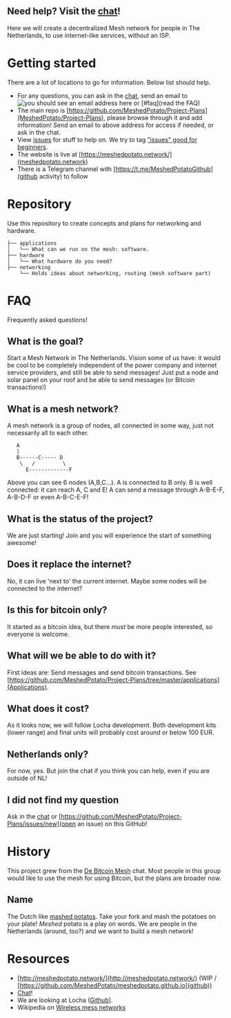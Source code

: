 Need help? Visit the [chat](https://t.me/DeBitcoinMesh)!
--------------------------------------------------------

Here we will create a decentralized Mesh network for people in The Netherlands, to use internet-like services, without an ISP.

# Getting started
There are a lot of locations to go for information. Below list should help.

* For any questions, you can ask in the [chat](https://t.me/DeBitcoinMesh), send an email to ![you should see an email address here](https://meshedpotato.network/assets/img/email.png) or [#faq](read the FAQ)
* The main repo is [https://github.com/MeshedPotato/Project-Plans](MeshedPotato/Project-Plans), please browse through it and add information! Send an email to above address for access if needed, or ask in the chat.
* View [issues](https://github.com/MeshedPotato/Project-Plans/issues) for stuff to help on. We try to tag ["issues" good for beginners](https://github.com/MeshedPotato/Project-Plans/issues?q=is%3Aissue+is%3Aopen+label%3A%22good+first+issue%22).
* The website is live at [https://meshedpotato.network/](meshedpotato.network)
* There is a Telegram channel with [https://t.me/MeshedPotatoGithub](github activity) to follow

# Repository
Use this repository to create concepts and plans for networking and hardware.
```
├── applications
│   └── What can we run on the mesh: software.
├── hardware
│   └── What hardware do you need?
├── networking
    └── Holds ideas about networking, routing (mesh software part)
```

# FAQ
Frequently asked questions!
## What is the goal?
Start a Mesh Network in The Netherlands. Vision some of us have: it would be cool to be completely independent of the power company and internet service providers, and still be able to send messages! Just put a node and solar panel on your roof and be able to send messages (or Bitcoin transactions!)

## What is a mesh network?
A mesh network is a group of nodes, all connected in some way, just not necessarily all to each other.

```
   A
   |
   B------C----- D
    \   /         \
      E-------------F
```
Above you can see 6 nodes (A,B,C...). A is connected to B only. B is well connected: it can reach A, C and E! A can send a message through A-B-E-F, A-B-D-F or even A-B-C-E-F!

## What is the status of the project?
We are just starting! Join and you will experience the start of something awesome!

## Does it replace the internet?
No, it can live 'next to' the current internet. Maybe some nodes will be connected to the internet?

## Is this for bitcoin only?
It started as a bitcoin idea, but there _must_ be more people interested, so everyone is welcome.

## What will we be able to do with it?
First ideas are: Send messages and send bitcoin transactions. See [https://github.com/MeshedPotato/Project-Plans/tree/master/applications](Applications).

## What does it cost?
As it looks now, we will follow Locha development. Both development kits (lower range) and final units will probably cost around or below 100 EUR.

## Netherlands only?
For now, yes. But join the chat if you think you can help, even if you are outside of NL!

## I did not find my question
Ask in the [chat](https://t.me/DeBitcoinMesh) or [https://github.com/MeshedPotato/Project-Plans/issues/new](open an issue) on this GitHub!


# History
This project grew from the [De Bitcoin Mesh](https://t.me/DeBitcoinMesh) chat. 
Most people in this group would like to use the mesh for using Bitcoin, but the plans are broader now.

## Name
The Dutch like [mashed potatos](https://nl.wikipedia.org/wiki/Aardappelpuree). Take your fork and mash the potatoes on your plate! *Meshed* potato is a play on words. We are people in the Netherlands (around, too?) and we want to build a mesh network!

# Resources
* [http://meshedpotato.network/](http://meshedpotato.network/) (WIP / [https://github.com/MeshedPotato/meshedpotato.github.io](github))
* [Chat](https://t.me/DeBitcoinMesh)!
* We are looking at Locha ([Github](https://github.com/btcven/locha)].
* Wikipedia on [Wireless mess networks](https://en.wikipedia.org/wiki/Wireless_mesh_network)

